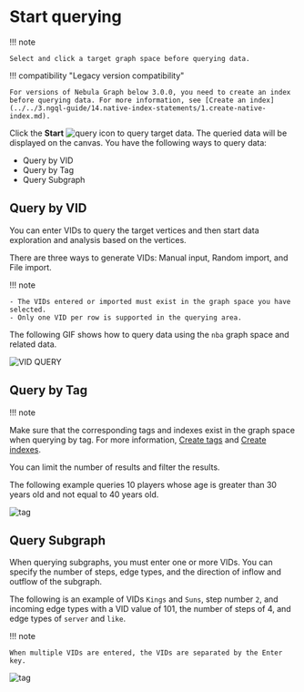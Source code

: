 # Start querying

!!! note

    Select and click a target graph space before querying data. 

!!! compatibility "Legacy version compatibility"

    For versions of Nebula Graph below 3.0.0, you need to create an index before querying data. For more information, see [Create an index](../../3.ngql-guide/14.native-index-statements/1.create-native-index.md).

Click the **Start** ![query](https://docs-cdn.nebula-graph.com.cn/figures/nav-query2.png) icon to query target data. The queried data will be displayed on the canvas. You have the following ways to query data:

- Query by VID
- Query by Tag
- Query Subgraph

## Query by VID

You can enter VIDs to query the target vertices and then start data exploration and analysis based on the vertices.

There are three ways to generate VIDs: Manual input, Random import, and File import.

!!! note

    - The VIDs entered or imported must exist in the graph space you have selected. 
    - Only one VID per row is supported in the querying area.

The following GIF shows how to query data using the `nba` graph space and related data.

![VID QUERY](https://docs-cdn.nebula-graph.com.cn/figures/vid_query.gif)

## Query by Tag

!!! note

Make sure that the corresponding tags and indexes exist in the graph space when querying by tag. For more information, [Create tags](../3.ngql-guide/10.tag-statements/1.create-tag.md) and [Create indexes](../3.ngql-guide/14.native-index-statements/1.create-native-index.md).

You can limit the number of results and filter the results.

The following example queries 10 players whose age is greater than 30 years old and not equal to 40 years old.

![tag](https://docs-cdn.nebula-graph.com.cn/figures/query_tag.png)

## Query Subgraph

When querying subgraphs, you must enter one or more VIDs. You can specify the number of steps, edge types, and the direction of inflow and outflow of the subgraph. 

The following is an example of VIDs `Kings` and `Suns`, step number `2`, and incoming edge types with a VID value of 101, the number of steps of 4, and edge types of `server` and `like`.

!!! note

    When multiple VIDs are entered, the VIDs are separated by the Enter key.

![tag](https://docs-cdn.nebula-graph.com.cn/figures/query_subgraph.png)

